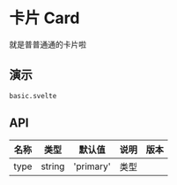 # 卡片 Card

就是普普通通的卡片啦

## 演示

```demo
basic.svelte
```

## API

| 名称 | 类型   | 默认值    | 说明 | 版本 |
| ---- | ------ | --------- | ---- | ---- |
| type | string | 'primary' | 类型 |      |

